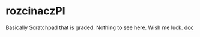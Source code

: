 # rozcinaczPI
Basically Scratchpad that is graded. Nothing to see here. Wish me luck.
[doc](http://hordex.github.io/rozcinaczPI/)
